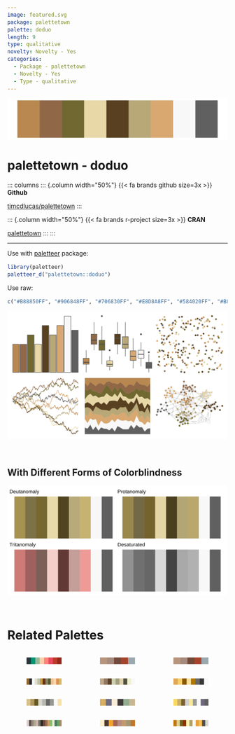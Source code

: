 ```yaml
---
image: featured.svg
package: palettetown
palette: doduo
length: 9
type: qualitative
novelty: Novelty - Yes
categories:
  - Package - palettetown
  - Novelty - Yes
  - Type - qualitative
---
```


![](featured.svg)

# palettetown - doduo 

::: columns
::: {.column width="50%"}
{{< fa brands github size=3x >}}
**Github**

[timcdlucas/palettetown](https://github.com/timcdlucas/palettetown)
:::

::: {.column width="50%"}
{{< fa brands r-project size=3x >}}
**CRAN**

[palettetown](https://CRAN.R-project.org/package=palettetown)
:::
:::

<hr> 

Use with [paletteer](https://emilhvitfeldt.github.io/paletteer/) package:

```r
library(paletteer)
paletteer_d("palettetown::doduo")
```

Use raw:

```r
c("#B88850FF", "#906848FF", "#706830FF", "#E8D8A8FF", "#584020FF", "#B8A878FF", "#D8A870FF", "#F8F8F8FF", "#606060FF")
``` 

![](examples.png) 

  <br>
  
  ## With Different Forms of Colorblindness
  
  ![](colorblind.svg) 

<br>

# Related Palettes

<div class="list" style="display: grid; grid-template-columns: auto auto auto;"> <figure class="figure">
<a href="../../awtools/a_palette/"> <img src="../../awtools/a_palette/featured.svg" style="width: 100%;" class="figure-img"></a>
</figure> <figure class="figure">
<a href="../../ButterflyColors/hamadryas_feronia/"> <img src="../../ButterflyColors/hamadryas_feronia/featured.svg" style="width: 100%;" class="figure-img"></a>
</figure> <figure class="figure">
<a href="../../ButterflyColors/hamadryas_feronia/"> <img src="../../ButterflyColors/hamadryas_feronia/featured.svg" style="width: 100%;" class="figure-img"></a>
</figure> <figure class="figure">
<a href="../../palettetown/cubone/"> <img src="../../palettetown/cubone/featured.svg" style="width: 100%;" class="figure-img"></a>
</figure> <figure class="figure">
<a href="../../palettetown/pinsir/"> <img src="../../palettetown/pinsir/featured.svg" style="width: 100%;" class="figure-img"></a>
</figure> <figure class="figure">
<a href="../../palettetown/kakuna/"> <img src="../../palettetown/kakuna/featured.svg" style="width: 100%;" class="figure-img"></a>
</figure> <figure class="figure">
<a href="../../palettetown/kabutops/"> <img src="../../palettetown/kabutops/featured.svg" style="width: 100%;" class="figure-img"></a>
</figure> <figure class="figure">
<a href="../../nationalparkcolors/MtMckinley/"> <img src="../../nationalparkcolors/MtMckinley/featured.svg" style="width: 100%;" class="figure-img"></a>
</figure> <figure class="figure">
<a href="../../palettetown/hypno/"> <img src="../../palettetown/hypno/featured.svg" style="width: 100%;" class="figure-img"></a>
</figure> <figure class="figure">
<a href="../../palettetown/nincada/"> <img src="../../palettetown/nincada/featured.svg" style="width: 100%;" class="figure-img"></a>
</figure> <figure class="figure">
<a href="../../Redmonder/qMSOYlOr/"> <img src="../../Redmonder/qMSOYlOr/featured.svg" style="width: 100%;" class="figure-img"></a>
</figure> <figure class="figure">
<a href="../../palettetown/growlithe/"> <img src="../../palettetown/growlithe/featured.svg" style="width: 100%;" class="figure-img"></a>
</figure> 
</div>
